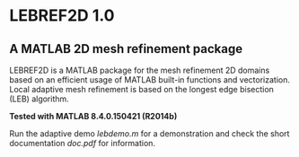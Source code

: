 # LEBREF2D 1.0

## A MATLAB 2D mesh refinement package

LEBREF2D is a MATLAB package for the mesh refinement 2D domains based on an efficient usage of MATLAB built-in functions and vectorization. Local adaptive mesh refinement is based on the longest edge bisection (LEB) algorithm. 
 
**Tested with MATLAB 8.4.0.150421 (R2014b)**

Run the adaptive demo *lebdemo.m* for a demonstration and check the short documentation *doc.pdf* for information.
